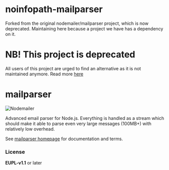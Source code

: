 # noinfopath-mailparser

Forked from the original nodemailer/mailparser project, which is now deprecated.  Maintaining here because a project we have has a dependency on it.

# NB! This project is deprecated

All users of this project are urged to find an alternative as it is not maintained anymore. Read more [here](https://blog.nodemailer.com/2018/03/11/spring-cleaning/)

# mailparser

![Nodemailer](https://raw.githubusercontent.com/nodemailer/nodemailer/master/assets/nm_logo_200x136.png)

Advanced email parser for Node.js. Everything is handled as a stream which should make it able to parse even very large messages (100MB+) with relatively low overhead.

See [mailparser homepage](https://nodemailer.com/extras/mailparser/) for documentation and terms.

### License

**EUPL-v1.1** or later
